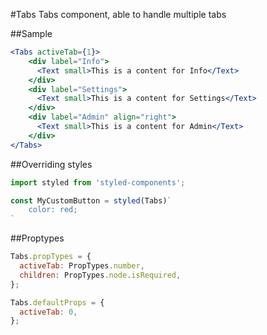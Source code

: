 #Tabs
Tabs component, able to handle multiple tabs

##Sample

```jsx　
<Tabs activeTab={1}>
    <div label="Info">
      <Text small>This is a content for Info</Text>
    </div>
    <div label="Settings">
      <Text small>This is a content for Settings</Text>
    </div>
    <div label="Admin" align="right">
      <Text small>This is a content for Admin</Text>
    </div>
</Tabs>
```

##Overriding styles
```jsx
import styled from 'styled-components';

const MyCustomButton = styled(Tabs)`
    color: red;
`
```

##Proptypes
```jsx
Tabs.propTypes = {
  activeTab: PropTypes.number,
  children: PropTypes.node.isRequired,
};

Tabs.defaultProps = {
  activeTab: 0,
};
```
